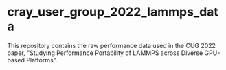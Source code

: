 # cray_user_group_2022_lammps_data
This repository contains the raw performance data used in the CUG 2022 paper, "Studying Performance Portability of LAMMPS across Diverse GPU-based Platforms".
